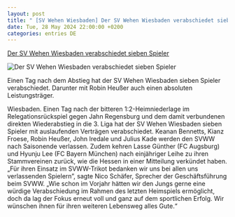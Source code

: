 ```yaml
---
layout: post
title: " [SV Wehen Wiesbaden] Der SV Wehen Wiesbaden verabschiedet sieben Spieler"
date: Tue, 28 May 2024 22:00:00 +0200
categories: entries DE
---
```

[Der SV Wehen Wiesbaden verabschiedet sieben Spieler](https://www.mittelhessen.de/sport/fussball/fussball-dritte-liga/der-sv-wehen-wiesbaden-verabschiedet-sieben-spieler-3631696)

![Der SV Wehen Wiesbaden verabschiedet sieben Spieler](https://img.mittelhessen.de/sport/fussball/fussball-zweite-bundesliga/6kpoxh-fussball-2.-bl-relegation-ssv-jahn-regensburg-sv-wehen-wiesbaden/alternates/OG_IMAGE_1200/fussball%20-%202.%20bl%20-%20relegation%20-%20ssv%20jahn%20regensburg%20-%20sv%20wehen%20wiesbaden)

Einen Tag nach dem Abstieg hat der SV Wehen Wiesbaden sieben Spieler verabschiedet. Darunter mit Robin Heußer auch einen absoluten Leistungsträger.

Wiesbaden. Einen Tag nach der bitteren 1:2-Heimniederlage im Relegationsrückspiel gegen Jahn Regensburg und dem damit verbundenen direkten Wiederabstieg in die 3. Liga hat der SV Wehen Wiesbaden sieben Spieler mit auslaufenden Verträgen verabschiedet. Keanan Bennetts, Kianz Froese, Robin Heußer, John Iredale und Julius Kade werden den SVWW nach Saisonende verlassen. Zudem kehren Lasse Günther (FC Augsburg) und Hyunju Lee (FC Bayern München) nach einjähriger Leihe zu ihren Stammvereinen zurück, wie die Hessen in einer Mitteilung verkündet haben. „Für ihren Einsatz im SVWW-Trikot bedanken wir uns bei allen uns verlassenden Spielern”, sagte Nico Schäfer, Sprecher der Geschäftsführung beim SVWW. „Wie schon im Vorjahr hätten wir den Jungs gerne eine würdige Verabschiedung im Rahmen des letzten Heimspiels ermöglicht, doch da lag der Fokus erneut voll und ganz auf dem sportlichen Erfolg. Wir wünschen ihnen für ihren weiteren Lebensweg alles Gute.“

